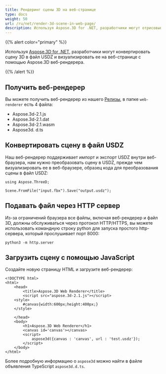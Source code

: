 ```yaml
---
title: Рендеринг сцены 3D на веб-странице
type: docs
weight: 50
url: /ru/net/render-3d-scene-in-web-page/
description: Используя Aspose.3D for .NET, разработчики могут отрисовывать изображение для просмотра реалистичного изображения модели 3D с улучшенным фоном, текстурами, тенями или без них, а также настраивать размер изображения.
---
```

{{% alert color="primary" %}}

Используя [Aspose.3D for .NET](https://products.aspose.com/3d/net/), разработчики могут конвертировать сцену 3D в файл USDZ и визуализировать ее на веб-странице с помощью Aspose.3D веб-рендерера.

{{% /alert %}}

##  **Получить веб-рендерер**

Вы можете получить веб-рендерер из нашего [Релизы](https://releases.aspose.com/3d/net/), в папке `web-renderer` есть 4 файла:

* Aspose.3d-2.1.js
* Aspose.3d-2.1.dat
* Aspose.3d-2.1.wasm
* Aspose3d. d.ts


##  **Конвертировать сцену в файл USDZ**
Наш веб-рендерер поддерживает импорт и экспорт USDZ внутри веб-браузера, нам нужно преобразовать сцену в USDZ, прежде чем визуализировать ее в веб-браузере, образец кода для преобразования сцены в файл USDZ:

```
using Aspose.ThreeD;

Scene.FromFile("input.fbx").Save("output.usdz");
```


##  **Подавать файл через HTTP сервер**

Из-за ограничений браузера все файлы, включая веб-рендерер и файл 3D, должны обслуживаться через протокол HTTP/HTTPS, вы можете использовать командную строку python для запуска простого http-сервера, который прослушивает порт 8000:

```
python3 -m http.server
```

##  **Загрузить сцену с помощью JavaScript**

Создайте новую страницу HTML и загрузите веб-рендерер:

```
<!DOCTYPE html>
<html>
    <head>
        <title>Aspose.3D Web Renderer</title>
        <script src="aspose.3d-2.1.js"></script>
    <style>
        #canvas{width:600px;height:400px;}
    </style>

    </head>
    <body>
        <h1>Aspose.3D Web Renderer</h1>
        <canvas id='canvas'></canvas>
        <script>
            aspose3d({canvas : 'canvas', url : 'test.usdz'});
        </script>
    </body>
</html>
```

Более подробную информацию о `aspose3d` можно найти в файле объявления TypeScript `aspose3d.d.ts`.
